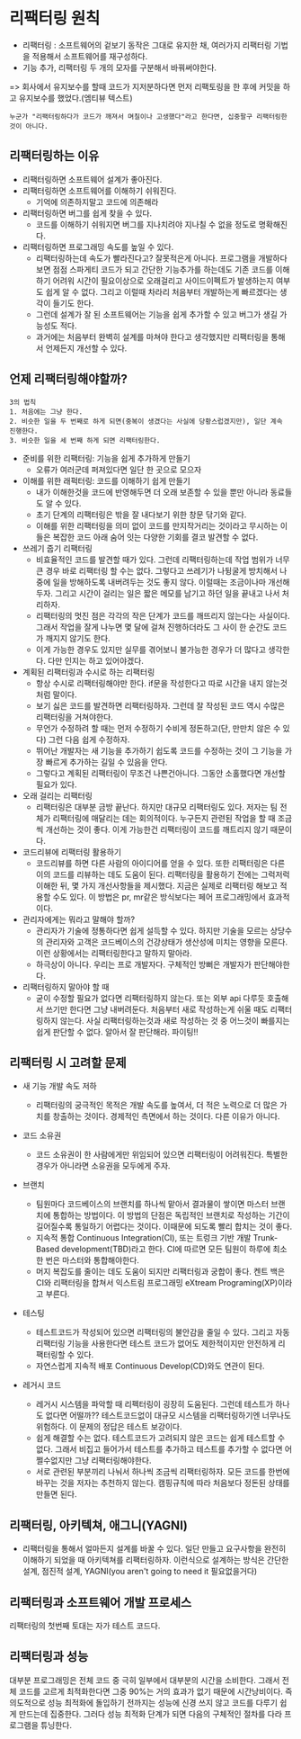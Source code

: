 # 리팩터링 원칙

- 리팩터링 : 소프트웨어의 겉보기 동작은 그대로 유지한 채, 여러가지 리팩터링 기법을 적용해서 소프트웨어를 재구성하다.
- 기능 추가, 리팩터링 두 개의 모자를 구분해서 바꿔써야한다.

=> 회사에서 유지보수를 할때 코드가 지저분하다면 먼저 리팩토링을 한 후에 커밋을 하고 유지보수를 했었다.(엠티뷰 텍스트)

`누군가 "리팩터링하다가 코드가 깨져서 며칠이나 고생했다"라고 한다면, 십중팔구 리팩터링한 것이 아니다.`

## 리팩터링하는 이유

- 리팩터링하면 소프트웨어 설계가 좋아진다.
- 리팩터링하면 소프트웨어를 이해하기 쉬워진다.
  - 기억에 의존하지말고 코드에 의존해라
- 리팩터링하면 버그를 쉽게 찾을 수 있다.
  - 코드를 이해하기 쉬워지면 버그를 지나치려야 지나칠 수 없을 정도로 명확해진다.
- 리팩터링하면 프로그래밍 속도를 높일 수 있다.
  - 리팩터링하는데 속도가 빨라진다고? 잘못적은게 아니다. 프로그램을 개발하다보면 점점 스파게티 코드가 되고 간단한 기능추가를 하는데도 기존 코드를 이해하기 어려워 시간이 필요이상으로 오래걸리고 사이드이펙트가 발생하는지 여부도 쉽게 알 수 없다. 그리고 이럴때 차라리 처음부터 개발하는게 빠르겠다는 생각이 들기도 한다.
  - 그런데 설계가 잘 된 소프트웨어는 기능을 쉽게 추가할 수 있고 버그가 생길 가능성도 적다.
  - 과거에는 처음부터 완벽히 설계를 마쳐야 한다고 생각했지만 리팩터링을 통해서 언제든지 개선할 수 있다.

## 언제 리팩터링해야할까?

```
3의 법칙
1. 처음에는 그냥 한다.
2. 비슷한 일을 두 번째로 하게 되면(중복이 생겼다는 사실에 당황스럽겠지만), 일단 계속 진행한다.
3. 비슷한 일을 세 번째 하게 되면 리팩터링한다.
```

- 준비를 위한 리팩터링: 기능을 쉽게 추가하게 만들기
  - 오류가 여러군데 퍼져있다면 일단 한 곳으로 모으자
- 이해를 위한 래퍽터링: 코드를 이해하기 쉽게 만들기
  - 내가 이해한것을 코드에 반영해두면 더 오래 보존할 수 있을 뿐만 아니라 동료들도 알 수 있다.
  - 초기 단계의 리팩터링은 밖을 잘 내다보기 위한 창문 닦기와 같다.
  - 이해를 위한 리팩터링을 의미 없이 코드를 만지작거리는 것이라고 무시하는 이들은 복잡한 코드 아래 숨어 잇는 다양한 기회를 결코 발견할 수 없다.
- 쓰레기 줍기 리팩터링
  - 비효율적인 코드를 발견할 때가 있다. 그런데 리팩터링하는데 작업 범위가 너무 큰 경우 바로 리팩터링 할 수는 없다. 그렇다고 쓰레기가 나뒹굴게 방치해서 나중에 일을 방해하도록 내버려두는 것도 좋지 않다. 이럴때는 조금이나마 개선해두자. 그리고 시간이 걸리는 일은 짧은 메모를 남기고 하던 일을 끝내고 나서 처리하자.
  - 리팩터링의 멋진 점은 각각의 작은 단계가 코드를 깨뜨리지 않는다는 사실이다. 그래서 작업을 잘게 나누면 몇 달에 걸쳐 진행하더라도 그 사이 한 순간도 코드가 깨지지 않기도 한다.
  - 이게 가능한 경우도 있지만 실무를 겪어보니 불가능한 경우가 더 많다고 생각한다. 다만 인지는 하고 있어야겠다.
- 계획된 리팩터링과 수시로 하는 리팩터링
  - 항상 수시로 리팩터링해야만 한다. if문을 작성한다고 따로 시간을 내지 않는것처럼 말이다.
  - 보기 싫은 코드를 발견하면 리팩터링하자. 그런데 잘 작성된 코드 역시 수많은 리팩터링을 거쳐야한다.
  - 무언가 수정하려 할 때는 먼저 수정하기 수비게 정돈하고(단, 만만치 않은 수 있다) 그런 다음 쉽게 수정하자.
  - 뛰어난 개발자는 새 기능을 추가하기 쉽도록 코드를 수정하는 것이 그 기능을 가장 빠르게 추가하는 길일 수 있음을 안다.
  - 그렇다고 계획된 리팩터링이 무조건 나쁜건아니다. 그동안 소홀했다면 개선할 필요가 있다.
- 오래 걸리는 리팩터링
  - 리팩터링은 대부분 금방 끝난다. 하지만 대규모 리팩터링도 있다. 저자는 팀 전체가 리팩터링에 매달리는 데는 회의적이다. 누구든지 관련된 작업을 할 때 조금씩 개선하는 것이 좋다. 이게 가능한건 리팩터링이 코드를 깨트리지 않기 때문이다.
- 코드리뷰에 리팩터링 활용하기
  - 코드리뷰를 하면 다른 사람의 아이디어를 얻을 수 있다. 또한 리팩터링은 다른 이의 코드를 리뷰하는 데도 도움이 된다. 리팩터링을 활용하기 전에는 그럭저럭 이해한 뒤, 몇 가지 개선사항들을 제시했다. 지금은 실제로 리팩터링 해보고 적용할 수도 있다. 이 방법은 pr, mr같은 방식보다는 페어 프로그래밍에서 효과적이다.
- 관리자에게는 뭐라고 말해야 할까?
  - 관리자가 기술에 정통하다면 쉽게 설득할 수 있다. 하지만 기술을 모르는 상당수의 관리자와 고객은 코드베이스의 건강상태가 생산성에 미치는 영향을 모른다. 이런 상황에서는 리팩터링한다고 말하지 말아라.
  - 하극상이 아니다. 우리는 프로 개발자다. 구체적인 방뻐은 개발자가 판단해야한다.
- 리팩터링하지 말아야 할 때
  - 굳이 수정할 필요가 없다면 리팩터링하지 않는다. 또는 외부 api 다루듯 호출해서 쓰기만 한다면 그냥 내버려둔다. 처음부터 새로 작성하는게 쉬울 때도 리팩터링하지 않는다. 사실 리팩터링하는것과 새로 작성하는 것 중 어느것이 빠를지는 쉽게 판단할 수 없다. 알아서 잘 판단해라. 파이팅!!

## 리팩터링 시 고려할 문제

- 새 기능 개발 속도 저하
  - 리팩터링의 궁극적인 목적은 개발 속도를 높여서, 더 적은 노력으로 더 많은 가치를 창출하는 것이다. 경제적인 측면에서 하는 것이다. 다른 이유가 아니다.
- 코드 소유권
  - 코드 소유권이 한 사람에게만 위임되어 있으면 리팩터링이 어려워진다. 특별한 경우가 아니라면 소유권을 모두에게 주자.
- 브랜치
  - 팀원마다 코드베이스의 브랜치를 하나씩 맡아서 결과물이 쌓이면 마스터 브랜치에 통합하는 방법이다. 이 방법의 단점은 독립적인 브랜치로 작성하는 기간이 길어질수록 통일하기 어렵다는 것이다. 이때문에 되도록 빨리 합치는 것이 좋다.
  - 지속적 통합 Continuous Integration(CI), 또는 트렁크 기반 개발 Trunk-Based development(TBD)라고 한다. CI에 따르면 모든 팀원이 하루에 최소 한 번은 마스터와 통합해야한다.
  - 머지 복잡도를 줄이는 데도 도움이 되지만 리팩터링과 궁합이 좋다. 켄트 백은 CI와 리팩터링을 합쳐서 익스트림 프로그래밍 eXtream Programing(XP)이라고 부른다.
- 테스팅
  - 테스트코드가 작성되어 있으면 리팩터링의 불안감을 줄일 수 있다. 그리고 자동 리팩터링 기능을 사용한다면 테스트 코드가 없어도 제한적이지만 안전하게 리팩터링할 수 있다.
  - 자연스럽게 지속적 배포 Continuous Develop(CD)와도 연관이 된다.
- 레거시 코드

  - 레거시 시스템을 파악할 때 리펙터링이 굉장히 도움된다. 그런데 테스트가 하나도 없다면 어떨까?? 테스트코드없이 대규모 시스템을 리팩터링하기엔 너무나도 위험하다. 이 문제의 정답은 테스트 보강이다.
  - 쉽게 해결할 수는 없다. 테스트코드가 고려되지 않은 코드는 쉽게 테스트할 수 없다. 그래서 비집고 들어가서 테스트를 추가하고 테스트를 추가할 수 없다면 어쩔수없지만 그냥 리팩터링해야한다.
  - 서로 관련된 부분끼리 나눠서 하나씩 조금씩 리팩터링하자. 모든 코드를 한번에 바꾸는 것을 저자는 추천하지 않는다. 캠핑규칙에 따라 처음보다 정돈된 상태를 만들면 된다.

## 리팩터링, 아키텍쳐, 애그니(YAGNI)

- 리팩터링을 통해서 얼마든지 설계를 바꿀 수 있다. 일단 만들고 요구사항을 완전히 이해하기 되었을 때 아키텍쳐를 리팩터링하자. 이런식으로 설계하는 방식은 간단한 설계, 점진적 설계, YAGNI(you aren't going to need it 필요없을거다)

## 리팩터링과 소프트웨어 개발 프로세스

리팩터링의 첫번째 토대는 자가 테스트 코드다.

## 리팩터링과 성능

대부분 프로그래밍은 전체 코드 중 극히 일부에서 대부분의 시간을 소비한다. 그래서 전체 코드를 고르게 최적화한다면 그중 90%는 거의 효과가 없기 때문에 시간낭비이다. 즉 의도적으로 성능 최적화에 돌입하기 전까지는 성능에 신경 쓰지 않고 코드를 다루기 쉽게 만드는데 집중한다. 그러다 성능 최적화 단계가 되면 다음의 구체적인 절차를 다라 프로그램을 튜닝한다.
